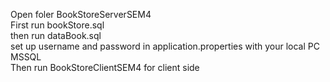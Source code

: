 Open foler BookStoreServerSEM4 <br />
First run bookStore.sql <br />
then run dataBook.sql <br />
set up username and password in application.properties with your local PC MSSQL <br />
Then run BookStoreClientSEM4 for client side
